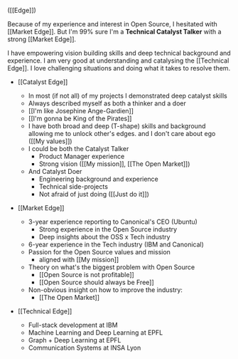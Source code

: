 ([[Edge]])

Because of my experience and interest in Open Source, I hesitated with [[Market Edge]].
But I'm 99% sure I'm a **Technical Catalyst Talker** with a strong [[Market Edge]].

I have empowering vision building skills and deep technical background and experience.
I am very good at understanding and catalysing the [[Technical Edge]].
I love challenging situations and doing what it takes to resolve them.

- [[Catalyst Edge]]
	- In most (if not all) of my projects I demonstrated deep catalyst skills
	- Always described myself as both a thinker and a doer
	- [[I'm like Josephine Ange-Gardien]]
	- [[I'm gonna be King of the Pirates]]
	- I have both broad and deep (T-shape) skills and background allowing me to unlock other's edges. and I don't care about ego ([[My values]])
	- I could be both the Catalyst Talker
		- Product Manager experience
		- Strong vision ([[My mission]], [[The Open Market]])
	- And Catalyst Doer
		- Engineering background and experience
		- Technical side-projects
		- Not afraid of just doing ([[Just do it]])

- [[Market Edge]]
	- 3-year experience reporting to Canonical's CEO (Ubuntu)
		- Strong experience in the Open Source industry
		- Deep insights about the OSS x Tech industry
	- 6-year experience in the Tech industry (IBM and Canonical)
	- Passion for the Open Source values and mission
		- aligned with [[My mission]]
	- Theory on what's the biggest problem with Open Source
		- [[Open Source is not profitable]]
		- [[Open Source should always be Free]]
	- Non-obvious insight on how to improve the industry:
		- [[The Open Market]]

- [[Technical Edge]]
	- Full-stack development at IBM
	- Machine Learning and Deep Learning at EPFL
	- Graph + Deep Learning at EPFL
	- Communication Systems at INSA Lyon
